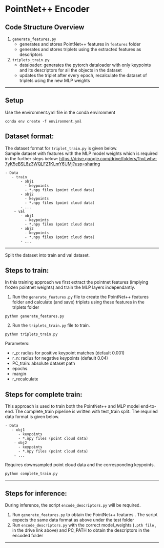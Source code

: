 
# PointNet++ Encoder
## Code Structure Overview

1. `generate_features.py`
    * generates and stores PointNet++ features in `features` folder    
    * generates and stores triplets using the extracted features as descriptors
2. `triplets_train.py` 
    * dataloader: generates the pytorch dataloader with only keypoints and its descriptors for all the objects in the dataset
    * updates the triplet after every epoch, recalculate the dataset of triplets using the new MLP weights
***
## Setup 
Use the environment.yml file in the conda environment
```
conda env create -f environment.yml
```

## Dataset format: 
The dataset format for `triplet_train.py` is given below. <br>
Sample dataset with features with the MLP model weights which is required in the further steps below: https://drive.google.com/drive/folders/1hvLwhv-7yK5eBSL8z3WQLFZ1KLmY6UMj?usp=sharing
```
- Data 
   - train
       - obj1 
         - keypoints 
         - *.npy files (point cloud data)
       - obj2 
         - keypoints 
         - *.npy files (point cloud data)
       - ...
    - val
       - obj1 
         - keypoints 
         - *.npy files (point cloud data)
       - obj2 
         - keypoints 
         - *.npy files (point cloud data)
       - ...
```
***

Split the dataset into train and val dataset.

## Steps to train: 
In this training approach we first extract the pointnet features (implying frozen pointnet weights) and train the MLP layers independantly. 
1) Run the `generate_features.py` file to create the PointNet++ features folder  and calculate (and save) triplets using these features in the triplets folder
```
python generate_features.py
```

2) Run the `triplets_train.py` file to train.
```
python triplets_train.py
```

Parameters:
- r_p: radius for positive keypoint matches (default 0.001)
- r_n: radius for negative keypoints (default 0.04)
- PC_train: absolute dataset path 
- epochs
- margin
- r_recalculate 


## Steps for complete train:
This approach is used to train both the PointNet++ and MLP model end-to-end.
The complete_train pipeline is written with test_train split. The requried data format is given below.

```
- Data 
   - obj1 
      - keypoints 
      - *.npy files (point cloud data)
    - obj2 
      - keypoints 
      - *.npy files (point cloud data)
    - ... 
```
   
Requires downsampled point cloud data and the corresponding keypoints.
```
python complete_train.py
```
***

## Steps for inference:
During inference, the script `encode_descriptors.py` will be required. 
1) Run `generate_features.py` to obtain the PointNet++ features . The script expects the same data format as above under the test folder
2) Run `encode_descriptors.py` with the correct model_weights (`.pth file` , in the drive link above) and PC_PATH to obtain the descriptors in the encoded folder
***
